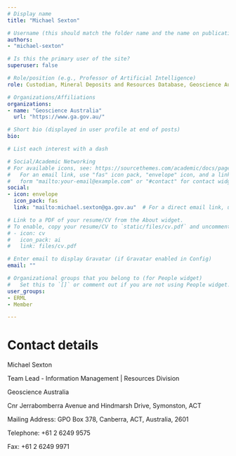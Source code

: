 ```yaml
---
# Display name
title: "Michael Sexton"

# Username (this should match the folder name and the name on publications)
authors:
- "michael-sexton"

# Is this the primary user of the site?
superuser: false

# Role/position (e.g., Professor of Artificial Intelligence)
role: Custodian, Mineral Deposits and Resources Database, Geoscience Australia

# Organizations/Affiliations
organizations:
- name: "Geoscience Australia"
  url: "https://www.ga.gov.au/"

# Short bio (displayed in user profile at end of posts)
bio: 

# List each interest with a dash

# Social/Academic Networking
# For available icons, see: https://sourcethemes.com/academic/docs/page-builder/#icons
#   For an email link, use "fas" icon pack, "envelope" icon, and a link in the
#   form "mailto:your-email@example.com" or "#contact" for contact widget.
social:
- icon: envelope
  icon_pack: fas
  link: "mailto:michael.sexton@ga.gov.au"  # For a direct email link, use "mailto:test@example.org".

# Link to a PDF of your resume/CV from the About widget.
# To enable, copy your resume/CV to `static/files/cv.pdf` and uncomment the lines below.
# - icon: cv
#   icon_pack: ai
#   link: files/cv.pdf

# Enter email to display Gravatar (if Gravatar enabled in Config)
email: ""

# Organizational groups that you belong to (for People widget)
#   Set this to `[]` or comment out if you are not using People widget.
user_groups: 
- ERML
- Member

---
```



Contact details
=================

Michael Sexton

Team Lead - Information Management | Resources Division

Geoscience Australia

Cnr Jerrabomberra Avenue and Hindmarsh Drive, Symonston, ACT

Mailing Address: GPO Box 378, Canberra, ACT, Australia, 2601

Telephone: +61 2 6249 9575

Fax: +61 2 6249 9971
